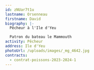 ```yaml
---
id: zNUar7t1u
lastname: Orsenneau
firstname: David
biography: |-
  Pêcheur à l'Ile d'Yeu 

  Patron du bateau le Mammouth
activity: Pêcheur
address: Ile d'Yeu
photoUrl: /uploads/images/_mg_4642.jpg
contracts:
  - contrat-poissons-2023-2024-1
---
```

